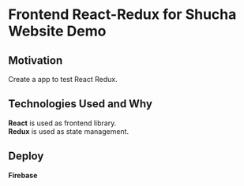 # Frontend React-Redux for Shucha Website Demo

## Motivation
Create a app to test React Redux.

## Technologies Used and Why
**React** is used as frontend library.  
**Redux** is used as state management.

## Deploy
**Firebase**

